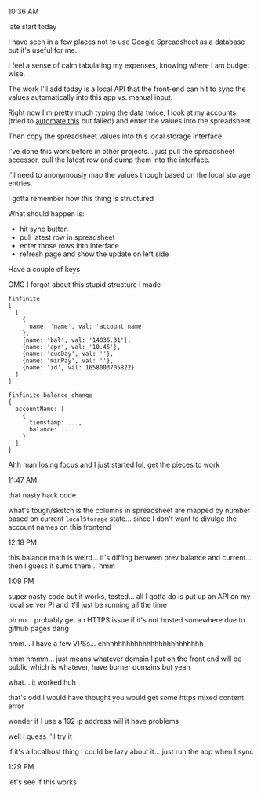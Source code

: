 10:36 AM

late start today

I have seen in a few places not to use Google Spreadsheet as a database but it's useful for me.

I feel a sense of calm tabulating my expenses, knowing where I am budget wise.

The work I'll add today is a local API that the front-end can hit to sync the values automatically into this app vs. manual input.

Right now I'm pretty much typing the data twice, I look at my accounts (tried to [automate this](https://github.com/jdc-cunningham/improved-automated-browser-finance-app-logins) but failed) and enter the values into the spreadsheet.

Then copy the spreadsheet values into this local storage interface.

I've done this work before in other projects... just pull the spreadsheet accessor, pull the latest row and dump them into the interface.

I'll need to anonymously map the values though based on the local storage entries.

I gotta remember how this thing is structured

What should happen is:

- hit sync button
- pull latest row in spreadsheet
- enter those rows into interface
- refresh page and show the update on left side

Have a couple of keys

OMG I forgot about this stupid structure I made

```
finfinite
[
  [
    {
      name: 'name', val: 'account name'
    },
    {name: 'bal', val: '14036.31'},
    {name: 'apr', val: '10.45'},
    {name: 'dueDay', val: ''},
    {name: 'minPay', val: ''},
    {name: 'id', val: 1658003705822}
  ]
]
```

```
finfinite_balance_change
{
  accountName: [
    {
      tiemstamp: ...,
      balance: ...
    }
  ]
}
```

Ahh man losing focus and I just started lol, get the pieces to work

11:47 AM

that nasty hack code

what's tough/sketch is the columns in spreadsheet are mapped by number based on current `localStorage` state... since I don't want to divulge the account names on this frontend

12:18 PM

this balance math is weird... it's diffing between prev balance and current... then I guess it sums them... hmm

1:09 PM

super nasty code but it works, tested... all I gotta do is put up an API on my local server PI and it'll just be running all the time

oh no... probably get an HTTPS issue if it's not hosted somewhere due to github pages dang

hmm... I have a few VPSs... ehhhhhhhhhhhhhhhhhhhhhhhhh

hmm hmmm... just means whatever domain I put on the front end will be public which is whatever, have burner domains but yeah

what... it worked huh

that's odd I would have thought you would get some https mixed content error

wonder if I use a 192 ip address will it have problems

well I guess I'll try it

if it's a localhost thing I could be lazy about it... just run the app when I sync

1:29 PM

let's see if this works

